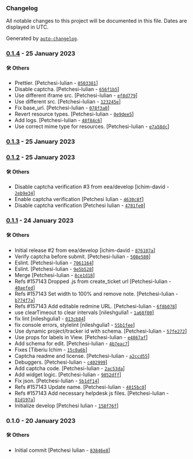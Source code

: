 ### Changelog

All notable changes to this project will be documented in this file. Dates are displayed in UTC.

Generated by [`auto-changelog`](https://github.com/CookPete/auto-changelog).

### [0.1.4](https://github.com/eea/volto-redmine-helpdesk/compare/0.1.3...0.1.4) - 25 January 2023

#### :hammer_and_wrench: Others

- Prettier. [Petchesi-Iulian - [`0503381`](https://github.com/eea/volto-redmine-helpdesk/commit/05033817807a6fd6279430d3e376364f2897d023)]
- Disable captcha. [Petchesi-Iulian - [`656f1b5`](https://github.com/eea/volto-redmine-helpdesk/commit/656f1b5eab9e12706e5971be21a32c5cbed1f9cd)]
- Use different iframe src. [Petchesi-Iulian - [`ef8d779`](https://github.com/eea/volto-redmine-helpdesk/commit/ef8d7790f8a96d4913d65bd4e3abd133eaaa3ad0)]
- Use different src. [Petchesi-Iulian - [`123245e`](https://github.com/eea/volto-redmine-helpdesk/commit/123245edd33dc6d9e627f9cf937e61b46f0257f3)]
- Fix base_url. [Petchesi-Iulian - [`078f3a0`](https://github.com/eea/volto-redmine-helpdesk/commit/078f3a07e7d67ee0e1b4c4ece2953904289142c5)]
- Revert resource types. [Petchesi-Iulian - [`0e9dee5`](https://github.com/eea/volto-redmine-helpdesk/commit/0e9dee5375bd335f38476eb32e7c461e1e6389b6)]
- Add logs. [Petchesi-Iulian - [`48f84c6`](https://github.com/eea/volto-redmine-helpdesk/commit/48f84c6b97be12b21bbd3724fac8ef9dfb70731a)]
- Use correct mime type for resources. [Petchesi-Iulian - [`e7a58dc`](https://github.com/eea/volto-redmine-helpdesk/commit/e7a58dcec45c1cb50fe96dc762d0e9eb75bbf70d)]
### [0.1.3](https://github.com/eea/volto-redmine-helpdesk/compare/0.1.2...0.1.3) - 25 January 2023

### [0.1.2](https://github.com/eea/volto-redmine-helpdesk/compare/0.1.1...0.1.2) - 25 January 2023

#### :hammer_and_wrench: Others

- Disable captcha verification #3 from eea/develop [ichim-david - [`2eb9e34`](https://github.com/eea/volto-redmine-helpdesk/commit/2eb9e3491857adcacb5a6ea0cbb66f3a703b4a24)]
- Enable captcha verification [Petchesi Iulian - [`4630c8f`](https://github.com/eea/volto-redmine-helpdesk/commit/4630c8f1f44bed577138aff0a9cd0235e7bf195c)]
- Disable captcha verification [Petchesi Iulian - [`4781fe0`](https://github.com/eea/volto-redmine-helpdesk/commit/4781fe05816b9ac6d5428e56b21de13c344bfeb2)]
### [0.1.1](https://github.com/eea/volto-redmine-helpdesk/compare/0.1.0...0.1.1) - 24 January 2023

#### :hammer_and_wrench: Others

- Initial release #2 from eea/develop [ichim-david - [`876107a`](https://github.com/eea/volto-redmine-helpdesk/commit/876107a2bce96bb410dea5aa92a3d7847cdf69d6)]
- Verify captcha before submit. [Petchesi-Iulian - [`508e580`](https://github.com/eea/volto-redmine-helpdesk/commit/508e580a611a779af31f1321380923cca5047793)]
- Eslint. [Petchesi-Iulian - [`7061164`](https://github.com/eea/volto-redmine-helpdesk/commit/7061164eff97e587f5219b4222c6be89fc5ed0c6)]
- Eslint. [Petchesi-Iulian - [`9e5b528`](https://github.com/eea/volto-redmine-helpdesk/commit/9e5b528a23a3a416036c67489f99070eafe22f9b)]
- Merge [Petchesi-Iulian - [`8ce1d18`](https://github.com/eea/volto-redmine-helpdesk/commit/8ce1d18b7b8ce5cd57c7e5c900ec8b3f4b0449dd)]
- Refs #157143 Dropped .js from create_ticket url [Petchesi-Iulian - [`40aefed`](https://github.com/eea/volto-redmine-helpdesk/commit/40aefed5acc3a6ac1e9d9c4c92becc618db83d6f)]
- Refs #157143 Set width to 100% and remove note. [Petchesi-Iulian - [`b774f7a`](https://github.com/eea/volto-redmine-helpdesk/commit/b774f7a4b4ed75d04d1b5a69e1503a52ac1f36e9)]
- Refs #157143 Add editable redmine URL. [Petchesi-Iulian - [`6f8b078`](https://github.com/eea/volto-redmine-helpdesk/commit/6f8b0787891050ad352e49350554847805c5d09a)]
- use clearTimeout to clear intervals [nileshgulia1 - [`1a68f00`](https://github.com/eea/volto-redmine-helpdesk/commit/1a68f0088d07d088b0ea3f46d05dfd5d10f5e186)]
- fix lint [nileshgulia1 - [`013cb84`](https://github.com/eea/volto-redmine-helpdesk/commit/013cb84f8be4f75f9f3b61a480135ec9ca5d8072)]
- fix console errors, stylelint [nileshgulia1 - [`55b1fee`](https://github.com/eea/volto-redmine-helpdesk/commit/55b1feecb5e75f12715cc8698a3eff9852c11e6c)]
- Use dynamic project/tracker id with schema. [Petchesi-Iulian - [`57fe272`](https://github.com/eea/volto-redmine-helpdesk/commit/57fe272d3001b0718f377943e5206e0026e459f5)]
- Use props for labels in View. [Petchesi-Iulian - [`e4867af`](https://github.com/eea/volto-redmine-helpdesk/commit/e4867af7d59baaf9f1474b25c82a38a6b3975afd)]
- Add schema for edit. [Petchesi-Iulian - [`4b7eac7`](https://github.com/eea/volto-redmine-helpdesk/commit/4b7eac78908098aeed08fe877d33b2db20c359c1)]
- Fixes [Tiberiu Ichim - [`15c0a6b`](https://github.com/eea/volto-redmine-helpdesk/commit/15c0a6b5912a37831a914433a8861d2c600bef44)]
- Captcha readme and license. [Petchesi-Iulian - [`a2ccd55`](https://github.com/eea/volto-redmine-helpdesk/commit/a2ccd559ebab2248e4653c097e4ee51551ede2ee)]
- Debuggers. [Petchesi-Iulian - [`c402999`](https://github.com/eea/volto-redmine-helpdesk/commit/c40299985383c04b06105cda7fd162dee3916cfa)]
- Add captcha code. [Petchesi-Iulian - [`2ac53da`](https://github.com/eea/volto-redmine-helpdesk/commit/2ac53dada55a113c5aa0e4f8413785f894acf210)]
- Add widget logic. [Petchesi-Iulian - [`9852dff`](https://github.com/eea/volto-redmine-helpdesk/commit/9852dff7a2347bae9730aeb493b6d0102d161dad)]
- Fix json. [Petchesi-Iulian - [`5b1df14`](https://github.com/eea/volto-redmine-helpdesk/commit/5b1df14f692cfd0747c45634e28d6231a67652c7)]
- Refs #157143 Update name. [Petchesi-Iulian - [`4015bc0`](https://github.com/eea/volto-redmine-helpdesk/commit/4015bc0a8d8a5968e1f84dd23e4aa0f360a21786)]
- Refs #157143 Add necessary helpdesk js files. [Petchesi-Iulian - [`81d197a`](https://github.com/eea/volto-redmine-helpdesk/commit/81d197adfb6216e833bf1b13b9b70b63facbb514)]
- Initialize develop [Petchesi Iulian - [`158f76f`](https://github.com/eea/volto-redmine-helpdesk/commit/158f76fd231964743f009550b150171aac7dac83)]
### 0.1.0 - 20 January 2023

#### :hammer_and_wrench: Others

- Initial commit [Petchesi Iulian - [`83846e8`](https://github.com/eea/volto-redmine-helpdesk/commit/83846e8c50208c9fa406c58a0cd3e0e7f47cd64f)]
